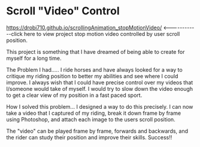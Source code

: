 # Scroll "Video" Control
https://drobi710.github.io/scrollingAnimation_stopMotionVideo/ <------------click here to view project
stop motion video controlled by user scroll position.

This project is something that I have dreamed of being able to create for myself for a long time.

The Problem I had.....
I ride horses and have always looked for a way to critique my riding position to better my abilities and see where I could improve.
I always wish that I could have precise control over my videos that I/someone would take of myself.
I would try to slow down the video enough to get a clear view of my position in a fast paced sport.

How I solved this problem...
I designed a way to do this precisely. I can now take a video that I captured of my riding, 
break it down frame by frame using Photoshop, 
and attach each image to the users scroll position.

The "video" can be played frame by frame, forwards and backwards, and the rider can study their position and improve their skills.
Success!!
